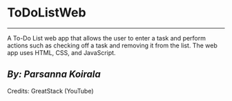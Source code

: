 # ToDoListWeb
---

A To-Do List web app that allows the user to enter a task and perform actions such as checking off a task and removing it from the list.
The web app uses HTML, CSS, and JavaScript.

*By: Parsanna Koirala*
---

Credits: GreatStack (YouTube)
